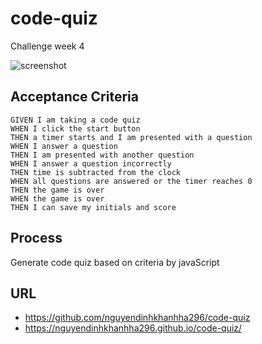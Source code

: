 # code-quiz
Challenge week 4

![screenshot]()

## Acceptance Criteria

```
GIVEN I am taking a code quiz
WHEN I click the start button
THEN a timer starts and I am presented with a question
WHEN I answer a question
THEN I am presented with another question
WHEN I answer a question incorrectly
THEN time is subtracted from the clock
WHEN all questions are answered or the timer reaches 0
THEN the game is over
WHEN the game is over
THEN I can save my initials and score
```
## Process
Generate code quiz based on criteria by javaScript 

## URL
* https://github.com/nguyendinhkhanhha296/code-quiz
* https://nguyendinhkhanhha296.github.io/code-quiz/